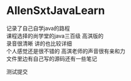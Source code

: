 # AllenSxtJavaLearn
记录了自己自学java的路程  
课程选择的尚学堂的java三百级 高淇版的  
录音很清晰 讲的也比较详细  
个人感觉还是很不错的 高淇老师的声音很有亲和力  
文件里边有自己写的源码还有一些笔记  

测试提交

